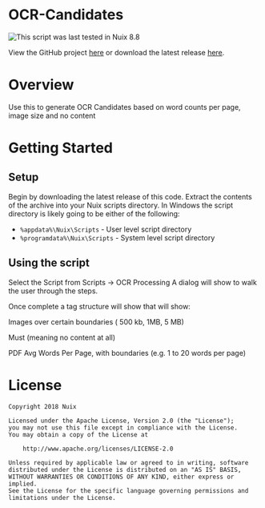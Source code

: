 OCR-Candidates
=============

![This script was last tested in Nuix 8.8](https://img.shields.io/badge/Script%20Tested%20in%20Nuix-8.8-green.svg)

View the GitHub project [here](https://github.com/Nuix/OCR-Candidates) or download the latest release [here](https://github.com/Nuix/OCR-Candidates/releases).

# Overview


Use this to generate OCR Candidates based on word counts per page, image size and no content

# Getting Started

## Setup

Begin by downloading the latest release of this code.  Extract the contents of the archive into your Nuix scripts directory.  In Windows the script directory is likely going to be either of the following:

- `%appdata%\Nuix\Scripts` - User level script directory
- `%programdata%\Nuix\Scripts` - System level script directory

## Using the script

Select the Script from Scripts -> OCR Processing
A dialog will show to walk the user through the steps.

Once complete a tag structure will show that will show:

Images over certain boundaries ( 500 kb, 1MB, 5 MB)

Must (meaning no content at all)

PDF Avg Words Per Page, with boundaries (e.g. 1 to 20 words per page)



# License

```
Copyright 2018 Nuix

Licensed under the Apache License, Version 2.0 (the "License");
you may not use this file except in compliance with the License.
You may obtain a copy of the License at

    http://www.apache.org/licenses/LICENSE-2.0

Unless required by applicable law or agreed to in writing, software
distributed under the License is distributed on an "AS IS" BASIS,
WITHOUT WARRANTIES OR CONDITIONS OF ANY KIND, either express or implied.
See the License for the specific language governing permissions and
limitations under the License.
```
